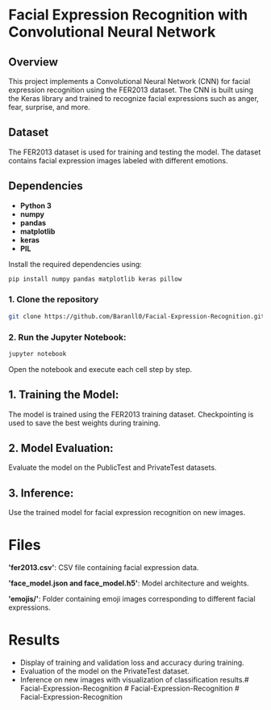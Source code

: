 # Facial Expression Recognition with Convolutional Neural Network

## Overview

This project implements a Convolutional Neural Network (CNN) for facial expression recognition using the FER2013 dataset. The CNN is built using the Keras library and trained to recognize facial expressions such as anger, fear, surprise, and more.

## Dataset

The FER2013 dataset is used for training and testing the model. The dataset contains facial expression images labeled with different emotions.

## Dependencies

- **Python 3**
- **numpy**
- **pandas**
- **matplotlib**
- **keras**
- **PIL**

Install the required dependencies using:

```bash
pip install numpy pandas matplotlib keras pillow
```
### 1. Clone the repository
```bash
git clone https://github.com/Baranll0/Facial-Expression-Recognition.git
```
### 2. Run the Jupyter Notebook:
```bash
jupyter notebook
```
Open the notebook and execute each cell step by step.

## 1. Training the Model:

The model is trained using the FER2013 training dataset.
Checkpointing is used to save the best weights during training.

## 2. Model Evaluation:

Evaluate the model on the PublicTest and PrivateTest datasets.

## 3. Inference:

Use the trained model for facial expression recognition on new images.

# Files
**'fer2013.csv'**: CSV file containing facial expression data.

**'face_model.json and face_model.h5'**: Model architecture and weights.

**'emojis/'**: Folder containing emoji images corresponding to different facial expressions.

# Results

* Display of training and validation loss and accuracy during training.
* Evaluation of the model on the PrivateTest dataset.
* Inference on new images with visualization of classification results.#   F a c i a l - E x p r e s s i o n - R e c o g n i t i o n  
 #   F a c i a l - E x p r e s s i o n - R e c o g n i t i o n  
 # Facial-Expression-Recognition

